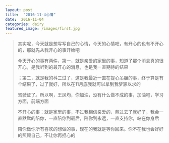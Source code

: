 ```yaml
---
layout: post
title:  "2016-11-4心情"
date:  2016-11-04
categories: dairy
featured_image: /images/first.jpg
---
```


>其实呢，今天就是想写写自己的心情，今天的心情吧，有开心的也有不开心的，那就先从我开心的事开始吧
>
>今天开心的事有两件，第一，就是亲爱的家里的事，知道了那个消息真的很开心，是我听到的最开心的消息，也是我一直期待的结果
>
>；第二，就是我的科三过了，这是我最近一直在提心吊胆的事，终于算是有个结果了，过了就好，所以在11月底我就可以拿到我梦寐以求的
>
>驾驶证了。所以啊，王凤均，你加油，没有什么做不成的事，加油吧，学习方面，前端方面
>
>不开心的事：就是家里的事，不过我相信亲爱的，熬过去了就好了，我会一直默默的陪你，一直陪你到最后，陪你到永远，一直支持你，站在你身后
>
>陪你做你所有喜欢的想做的事，现在的我就是等你回来。你不在我也会好好的照顾自己，不让你再担心的
>
>
>